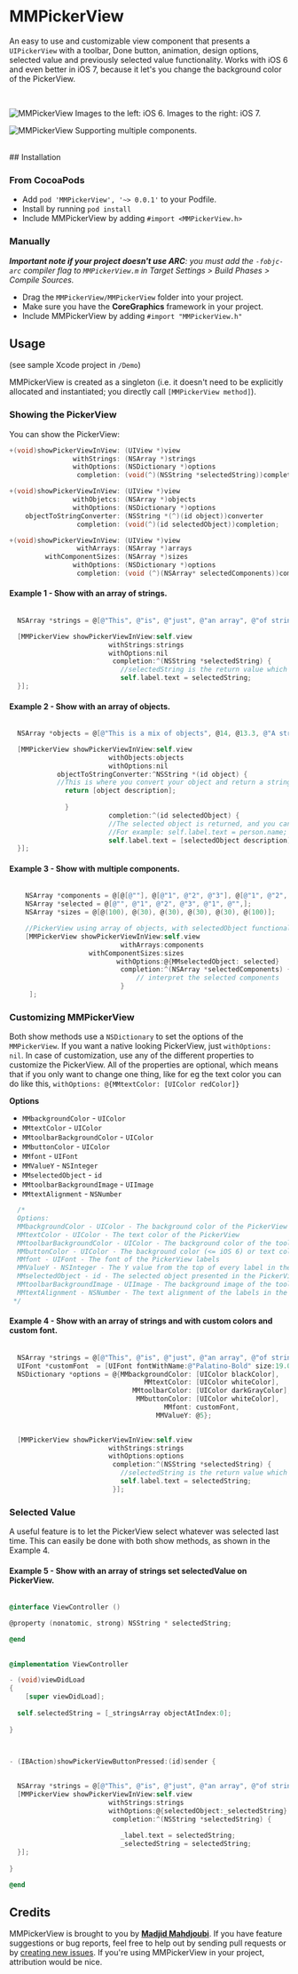 MMPickerView
============
 
An easy to use and customizable view component that presents a `UIPickerView` with a toolbar, Done button, animation, design options, selected value and previously selected value functionality.
Works with iOS 6 and even better in iOS 7, because it let's you change the background color of the PickerView.


<br />

![MMPickerView](https://dl.dropboxusercontent.com/u/73895323/MMPickerView-GitHub.png)
Images to the left: iOS 6. Images to the right: iOS 7.

![MMPickerView](./Demo/example_multiple_components.png)
Supporting multiple components.


<br />
## Installation

### From CocoaPods

* Add `pod 'MMPickerView', '~> 0.0.1'` to your Podfile.
* Install by running `pod install`
* Include MMPickerView by adding `#import <MMPickerView.h>`

### Manually

_**Important note if your project doesn't use ARC**: you must add the `-fobjc-arc` compiler flag to `MMPickerView.m` in Target Settings > Build Phases > Compile Sources._

* Drag the `MMPickerView/MMPickerView` folder into your project.
* Make sure you have the **CoreGraphics** framework in your project.
* Include MMPickerView by adding `#import "MMPickerView.h"` 

## Usage

(see sample Xcode project in `/Demo`)

MMPickerView is created as a singleton (i.e. it doesn't need to be explicitly allocated and instantiated; you directly call `[MMPickerView method]`).

### Showing the PickerView

You can show the PickerView:

```objective-c
+(void)showPickerViewInView: (UIView *)view
                withStrings: (NSArray *)strings
                withOptions: (NSDictionary *)options
                 completion: (void(^)(NSString *selectedString))completion;

+(void)showPickerViewInView: (UIView *)view
                withObjetcs: (NSArray *)objects
                withOptions: (NSDictionary *)options
    objectToStringConverter: (NSString *(^)(id object))converter
       			 completion: (void(^)(id selectedObject))completion;

+(void)showPickerViewInView: (UIView *)view
                 withArrays: (NSArray *)arrays
         withComponentSizes: (NSArray *)sizes
                withOptions: (NSDictionary *)options
                 completion: (void (^)(NSArray* selectedComponents))completion;
```


#### Example 1 - Show with an array of strings.
```objective-c
  
  NSArray *strings = @[@"This", @"is", @"just", @"an array", @"of strings."];

  [MMPickerView showPickerViewInView:self.view
                         withStrings:strings
                         withOptions:nil
                          completion:^(NSString *selectedString) {
   							//selectedString is the return value which you can use as you wish
                            self.label.text = selectedString;
  }];
```

#### Example 2 - Show with an array of objects.
```objective-c
    
  NSArray *objects = @[@"This is a mix of objects", @14, @13.3, @"A string", @1000];

  [MMPickerView showPickerViewInView:self.view
   						 withObjects:objects
					     withOptions:nil
		    objectToStringConverter:^NSString *(id object) {
			//This is where you convert your object and return a string, for eg. return person.name;
	          return [object description];
   
              }
						 completion:^(id selectedObject) {
					     //The selected object is returned, and you can use the value as you wish
					     //For example: self.label.text = person.name;
					     self.label.text = [selectedObject description];
  }];
```

#### Example 3 - Show with multiple components.
```objective-c
  
    NSArray *components = @[@[@""], @[@"1", @"2", @"3"], @[@"1", @"2", @"3"], @[@"1", @"2", @"3"], @[@"1", @"2", @"3"], @[@""]];
    NSArray *selected = @[@"", @"1", @"2", @"3", @"1", @"",];
    NSArray *sizes = @[@(100), @(30), @(30), @(30), @(30), @(100)];

    //PickerView using array of objects, with selectedObject functionality
    [MMPickerView showPickerViewInView:self.view
                            withArrays:components
                    withComponentSizes:sizes
                           withOptions:@{MMselectedObject: selected}
                            completion:^(NSArray *selectedComponents) {
                                // interpret the selected components
                            }
     ];
```

### Customizing MMPickerView
Both show methods use a `NSDictionary` to set the options of the `MMPickerView`. If you want a native looking PickerView, just `withOptions: nil`. In case of customization, use any of the different properties to customize the PickerView. All of the properties are optional, which means that if you only want to change one thing, like for eg the text color you can do like this, `withOptions: @{MMtextColor: [UIColor redColor]}`

**Options**

     
- `MMbackgroundColor` - `UIColor` 
- `MMtextColor` - `UIColor` 
- `MMtoolbarBackgroundColor` - `UIColor` 
- `MMbuttonColor` - `UIColor` 
- `MMfont` - `UIFont` 
- `MMValueY` - `NSInteger` 
- `MMselectedObject` - `id` 
- `MMtoolbarBackgroundImage` - `UIImage`
- `MMtextAlignment` - `NSNumber`

```objective-c
  /*
  Options:
  MMbackgroundColor - UIColor - The background color of the PickerView (>=iOS 7)
  MMtextColor - UIColor - The text color of the PickerView
  MMtoolbarBackgroundColor - UIColor - The background color of the toolbar
  MMbuttonColor - UIColor - The background color (<= iOS 6) or text color (>=iOS 7) of the Done button
  MMfont - UIFont - The font of the PickerView labels
  MMValueY - NSInteger - The Y value from the top of every label in the PickerView, useful when changing font/font-size.
  MMselectedObject - id - The selected object presented in the PickerView, an object from the array, for eg. [yourArray objectAtIndex:0];
  MMtoolbarBackgroundImage - UIImage - The background image of the toolbar (320 x 44 for non retina, 640 x 88 for retina)
  MMtextAlignment - NSNumber - The text alignment of the labels in the PickerView, @0 for Left, @1 for Center, @2 for Right
 */
```

#### Example 4 - Show with an array of strings and with custom colors and custom font.
```objective-c
  
  NSArray *strings = @[@"This", @"is", @"just", @"an array", @"of strings."];
  UIFont *customFont  = [UIFont fontWithName:@"Palatino-Bold" size:19.0];
  NSDictionary *options = @{MMbackgroundColor: [UIColor blackColor],
                                  MMtextColor: [UIColor whiteColor],
                               MMtoolbarColor: [UIColor darkGrayColor],
                                MMbuttonColor: [UIColor whiteColor],
                                       MMfont: customFont,
                                     MMValueY: @5};

  
  [MMPickerView showPickerViewInView:self.view
                         withStrings:strings
                         withOptions:options
                          completion:^(NSString *selectedString) {
                            //selectedString is the return value which you can use as you wish
                            self.label.text = selectedString;
                          }];
```

### Selected Value
A useful feature is to let the PickerView select whatever was selected last time. This can easily be done with both show methods, as shown in the Example 4.



#### Example 5 - Show with an array of strings set selectedValue on PickerView.

```objective-c
  
@interface ViewController ()

@property (nonatomic, strong) NSString * selectedString;

@end
  
  
@implementation ViewController

- (void)viewDidLoad
{
    [super viewDidLoad];
  
  self.selectedString = [_stringsArray objectAtIndex:0];
  
}


  
- (IBAction)showPickerViewButtonPressed:(id)sender {

  
  NSArray *strings = @[@"This", @"is", @"just", @"an array", @"of strings."];
  [MMPickerView showPickerViewInView:self.view
                         withStrings:strings
                         withOptions:@{selectedObject:_selectedString}
                          completion:^(NSString *selectedString) {
    
                            _label.text = selectedString;
                            _selectedString = selectedString;
  }];
  
}

@end  
```

## Credits

MMPickerView is brought to you by [**Madjid Mahdjoubi**](https://twitter.com/MrMadjid). If you have feature suggestions or bug reports, feel free to help out by sending pull requests or by [creating new issues](https://github.com/madjid/MMPickerView/issues/new). If you're using MMPickerView in your project, attribution would be nice.


